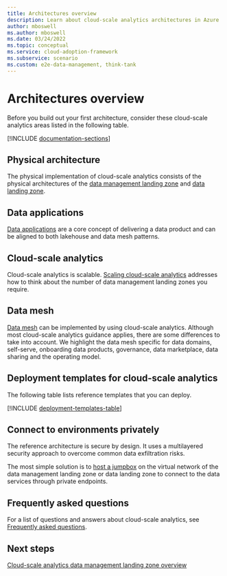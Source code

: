 ```yaml
---
title: Architectures overview
description: Learn about cloud-scale analytics architectures in Azure
author: mboswell
ms.author: mboswell
ms.date: 03/24/2022
ms.topic: conceptual
ms.service: cloud-adoption-framework
ms.subservice: scenario
ms.custom: e2e-data-management, think-tank
---
```


# Architectures overview

Before you build out your first architecture, consider these cloud-scale analytics areas listed in the following table.

[!INCLUDE [documentation-sections](../includes/documentation-sections.md)]

## Physical architecture

The physical implementation of cloud-scale analytics consists of the physical architectures of the [data management landing zone](data-management-landing-zone.md) and [data landing zone](data-landing-zone.md).

## Data applications

[Data applications](data-landing-zone-data-products.md) are a core concept of delivering a data product and can be aligned to both lakehouse and data mesh patterns.

## Cloud-scale analytics

Cloud-scale analytics is scalable. [Scaling cloud-scale analytics](scaling-architectures.md) addresses how to think about the number of data management landing zones you require.

## Data mesh

[Data mesh](what-is-data-mesh.md) can be implemented by using cloud-scale analytics. Although most cloud-scale analytics guidance applies, there are some differences to take into account. We highlight the data mesh specific for data domains, self-serve, onboarding data products, governance, data marketplace, data sharing and the operating model.

## Deployment templates for cloud-scale analytics

The following table lists reference templates that you can deploy.

[!INCLUDE [deployment-templates-table](../includes/deployment-templates-table.md)]

## Connect to environments privately

The reference architecture is secure by design. It uses a multilayered security approach to overcome common data exfiltration risks.

The most simple solution is to [host a jumpbox](connect-to-environments-privately.md#about-azure-bastion-host-and-jumpboxes) on the virtual network of the data management landing zone or data landing zone to connect to the data services through private endpoints.

## Frequently asked questions

For a list of questions and answers about cloud-scale analytics, see [Frequently asked questions](frequently-asked-questions.md).

## Next steps

[Cloud-scale analytics data management landing zone overview](data-management-landing-zone.md)
